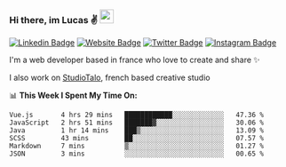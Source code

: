 ### Hi there, im Lucas ✌️ <img src="https://media.giphy.com/media/hvRJCLFzcasrR4ia7z/giphy.gif" width="25px">
[![Linkedin Badge](https://img.shields.io/badge/-LinkedIn-0e76a8?style=flat-square&logo=Linkedin&logoColor=white)](https://www.linkedin.com/in/lucasbellier/)
[![Website Badge](https://img.shields.io/badge/Website-3b5998?style=flat-square&logo=google-chrome&logoColor=white)](https://lucasblr.fr)
[![Twitter Badge](https://img.shields.io/badge/-Twitter-00acee?style=flat-square&logo=Twitter&logoColor=white)](https://twitter.com/ImJustLucas_)
[![Instagram Badge](https://img.shields.io/badge/-Instagram-e4405f?style=flat-square&logo=Instagram&logoColor=white)](https://instagram.com/luuucas.blr/)

I'm a web developer based in france who love to create and share ✨

I also work on [StudioTalo](https://talodev.fr), french based creative studio

📊 **This Week I Spent My Time On:**
<!--START_SECTION:waka-->

```text
Vue.js       4 hrs 29 mins   ████████████░░░░░░░░░░░░░   47.36 %
JavaScript   2 hrs 51 mins   ███████▓░░░░░░░░░░░░░░░░░   30.06 %
Java         1 hr 14 mins    ███▒░░░░░░░░░░░░░░░░░░░░░   13.09 %
SCSS         43 mins         ██░░░░░░░░░░░░░░░░░░░░░░░   07.57 %
Markdown     7 mins          ▒░░░░░░░░░░░░░░░░░░░░░░░░   01.27 %
JSON         3 mins          ░░░░░░░░░░░░░░░░░░░░░░░░░   00.65 %
```

<!--END_SECTION:waka-->
